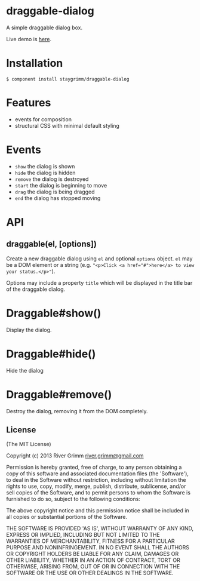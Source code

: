 draggable-dialog
===

A simple draggable dialog box.

Live demo is [here](http://staygrimm.github.io/draggable-dialog).

Installation
===

    $ component install staygrimm/draggable-dialog

Features
===
* events for composition
* structural CSS with minimal default styling

Events
===

* `show` the dialog is shown
* `hide` the dialog is hidden
* `remove` the dialog is destroyed
* `start` the dialog is beginning to move
* `drag` the dialog is being dragged
* `end` the dialog has stopped moving

API
===
draggable(el, [options])
---

Create a new draggable dialog using `el` and optional `options` object.  `el` may be a DOM element or a string (e.g. `"<p>Click <a href="#">here</a> to view your status.</p>"`).

Options may include a property `title` which will be displayed in the title bar of the draggable dialog.

Draggable#show()
===

Display the dialog.

Draggable#hide()
===

Hide the dialog

Draggable#remove()
===

Destroy the dialog, removing it from the DOM completely.





License
---
(The MIT License)

Copyright (c) 2013 River Grimm river.grimm@gmail.com

Permission is hereby granted, free of charge, to any person obtaining a copy of this software and associated documentation files (the 'Software'), to deal in the Software without restriction, including without limitation the rights to use, copy, modify, merge, publish, distribute, sublicense, and/or sell copies of the Software, and to permit persons to whom the Software is furnished to do so, subject to the following conditions:

The above copyright notice and this permission notice shall be included in all copies or substantial portions of the Software.

THE SOFTWARE IS PROVIDED 'AS IS', WITHOUT WARRANTY OF ANY KIND, EXPRESS OR IMPLIED, INCLUDING BUT NOT LIMITED TO THE WARRANTIES OF MERCHANTABILITY, FITNESS FOR A PARTICULAR PURPOSE AND NONINFRINGEMENT. IN NO EVENT SHALL THE AUTHORS OR COPYRIGHT HOLDERS BE LIABLE FOR ANY CLAIM, DAMAGES OR OTHER LIABILITY, WHETHER IN AN ACTION OF CONTRACT, TORT OR OTHERWISE, ARISING FROM, OUT OF OR IN CONNECTION WITH THE SOFTWARE OR THE USE OR OTHER DEALINGS IN THE SOFTWARE.
